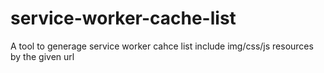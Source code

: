 # service-worker-cache-list
A tool to generage service worker cahce list include img/css/js resources by the given url 
